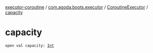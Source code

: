 [executor-coroutine](../../index.md) / [com.agoda.boots.executor](../index.md) / [CoroutineExecutor](index.md) / [capacity](./capacity.md)

# capacity

`open val capacity: `[`Int`](https://kotlinlang.org/api/latest/jvm/stdlib/kotlin/-int/index.html)
